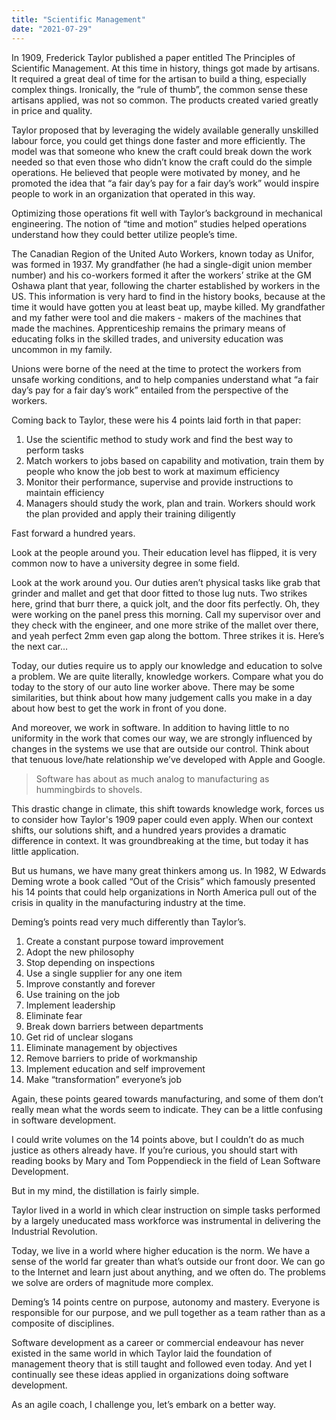 ```yaml
---
title: "Scientific Management"
date: "2021-07-29"
---
```


In 1909, Frederick Taylor published a paper entitled The Principles of Scientific Management. At this time in history, things got made by artisans. It required a great deal of time for the artisan to build a thing, especially complex things. Ironically, the “rule of thumb”, the common sense these artisans applied, was not so common. The products created varied greatly in price and quality.

Taylor proposed that by leveraging the widely available generally unskilled labour force, you could get things done faster and more efficiently. The model was that someone who knew the craft could break down the work needed so that even those who didn’t know the craft could do the simple operations. He believed that people were motivated by money, and he promoted the idea that “a fair day’s pay for a fair day’s work” would inspire people to work in an organization that operated in this way.

Optimizing those operations fit well with Taylor’s background in mechanical engineering. The notion of “time and motion” studies helped operations understand how they could better utilize people’s time.

The Canadian Region of the United Auto Workers, known today as Unifor, was formed in 1937. My grandfather (he had a single-digit union member number) and his co-workers formed it after the workers’ strike at the GM Oshawa plant that year, following the charter established by workers in the US. This information is very hard to find in the history books, because at the time it would have gotten you at least beat up, maybe killed. My grandfather and my father were tool and die makers - makers of the machines that made the machines. Apprenticeship remains the primary means of educating folks in the skilled trades, and university education was uncommon in my family.

Unions were borne of the need at the time to protect the workers from unsafe working conditions, and to help companies understand what “a fair day’s pay for a fair day’s work” entailed from the perspective of the workers.

Coming back to Taylor, these were his 4 points laid forth in that paper:

1. Use the scientific method to study work and find the best way to perform tasks
2. Match workers to jobs based on capability and motivation, train them by people who know the job best to work at maximum efficiency
3. Monitor their performance, supervise and provide instructions to maintain efficiency
4. Managers should study the work, plan and train. Workers should work the plan provided and apply their training diligently

Fast forward a hundred years.

Look at the people around you. Their education level has flipped, it is very common now to have a university degree in some field.

Look at the work around you. Our duties aren’t physical tasks like grab that grinder and mallet and get that door fitted to those lug nuts. Two strikes here, grind that burr there, a quick jolt, and the door fits perfectly. Oh, they were working on the panel press this morning. Call my supervisor over and they check with the engineer, and one more strike of the mallet over there, and yeah perfect 2mm even gap along the bottom. Three strikes it is. Here’s the next car…

Today, our duties require us to apply our knowledge and education to solve a problem. We are quite literally, knowledge workers. Compare what you do today to the story of our auto line worker above. There may be some similarities, but think about how many judgement calls you make in a day about how best to get the work in front of you done.

And moreover, we work in software. In addition to having little to no uniformity in the work that comes our way, we are strongly influenced by changes in the systems we use that are outside our control. Think about that tenuous love/hate relationship we’ve developed with Apple and Google.

> Software has about as much analog to manufacturing as hummingbirds to shovels. 

This drastic change in climate, this shift towards knowledge work, forces us to consider how Taylor's 1909 paper could even apply. When our context shifts, our solutions shift, and a hundred years provides a dramatic difference in context. It was groundbreaking at the time, but today it has little application.

But us humans, we have many great thinkers among us. In 1982, W Edwards Deming wrote a book called “Out of the Crisis” which famously presented his 14 points that could help organizations in North America pull out of the crisis in quality in the manufacturing industry at the time.

Deming’s points read very much differently than Taylor’s.

1. Create a constant purpose toward improvement
2. Adopt the new philosophy
3. Stop depending on inspections
4. Use a single supplier for any one item
5. Improve constantly and forever
6. Use training on the job
7. Implement leadership
8. Eliminate fear
9. Break down barriers between departments
10. Get rid of unclear slogans
11. Eliminate management by objectives
12. Remove barriers to pride of workmanship
13. Implement education and self improvement
14. Make “transformation” everyone’s job

Again, these points geared towards manufacturing, and some of them don’t really mean what the words seem to indicate. They can be a little confusing in software development.

I could write volumes on the 14 points above, but I couldn’t do as much justice as others already have. If you’re curious, you should start with reading books by Mary and Tom Poppendieck in the field of Lean Software Development.

But in my mind, the distillation is fairly simple.

Taylor lived in a world in which clear instruction on simple tasks performed by a largely uneducated mass workforce was instrumental in delivering the Industrial Revolution.

Today, we live in a world where higher education is the norm. We have a sense of the world far greater than what’s outside our front door. We can go to the Internet and learn just about anything, and we often do. The problems we solve are orders of magnitude more complex.

Deming’s 14 points centre on purpose, autonomy and mastery. Everyone is responsible for our purpose, and we pull together as a team rather than as a composite of disciplines.

Software development as a career or commercial endeavour has never existed in the same world in which Taylor laid the foundation of management theory that is still taught and followed even today. And yet I continually see these ideas applied in organizations doing software development.

As an agile coach, I challenge you, let’s embark on a better way.